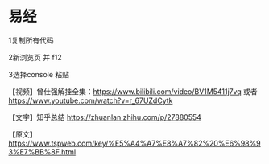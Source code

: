 # 易经 

1复制所有代码

2新浏览页 并 f12

3选择console 粘贴

【视频】曾仕强解挂全集：https://www.bilibili.com/video/BV1M5411j7vq 或者 https://www.youtube.com/watch?v=r_67UZdCytk

【文字】知乎总结 https://zhuanlan.zhihu.com/p/27880554

【原文】https://www.tspweb.com/key/%E5%A4%A7%E8%A7%82%20%E6%98%93%E7%BB%8F.html
